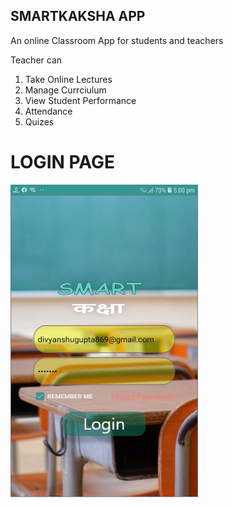 ## SMARTKAKSHA APP

  An online Classroom App for students and teachers
  
  Teacher can
  1) Take Online Lectures
  2) Manage Currciulum
  3) View Student Performance
  4) Attendance
  5) Quizes

# LOGIN PAGE

<img src = "/smartkaksha clips/Login Page.jpeg" width="300" height="500"/> 

